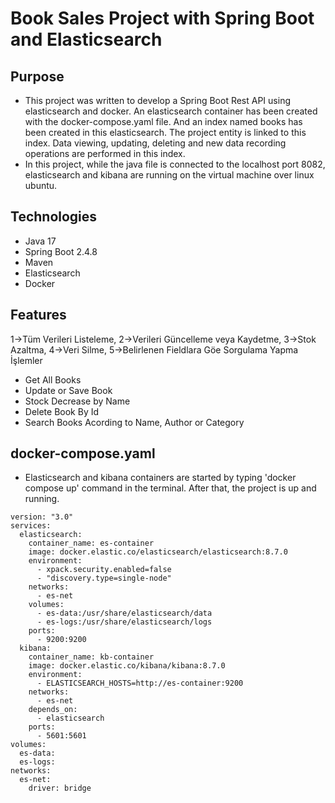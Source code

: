 # Book Sales Project with Spring Boot and Elasticsearch
## Purpose 

- This project was written to develop a Spring Boot Rest API using elasticsearch and docker. An elasticsearch container has been created with the docker-compose.yaml file. And an index named books has been created in this elasticsearch. The project entity is linked to this index. Data viewing, updating, deleting and new data recording operations are performed in this index.
- In this project, while the java file is connected to the localhost port 8082, elasticsearch and kibana are running on the virtual machine over linux ubuntu.

## Technologies
- Java 17
- Spring Boot 2.4.8
- Maven
- Elasticsearch
- Docker

## Features
1->Tüm Verileri Listeleme, 2->Verileri Güncelleme veya Kaydetme, 3->Stok Azaltma, 4->Veri Silme, 5->Belirlenen Fieldlara Göe Sorgulama Yapma İşlemler
- Get All Books
- Update or Save Book
- Stock Decrease by Name
- Delete Book By Id
- Search Books Acording to Name, Author or Category

## docker-compose.yaml
- Elasticsearch and kibana containers are started by typing 'docker compose up' command in the terminal. After that, the project is up and running.
```
version: "3.0"
services:
  elasticsearch:
    container_name: es-container
    image: docker.elastic.co/elasticsearch/elasticsearch:8.7.0
    environment:
      - xpack.security.enabled=false
      - "discovery.type=single-node"
    networks:
      - es-net
    volumes:
      - es-data:/usr/share/elasticsearch/data
      - es-logs:/usr/share/elasticsearch/logs
    ports:
      - 9200:9200
  kibana:
    container_name: kb-container
    image: docker.elastic.co/kibana/kibana:8.7.0
    environment:
      - ELASTICSEARCH_HOSTS=http://es-container:9200
    networks:
      - es-net
    depends_on:
      - elasticsearch
    ports:
      - 5601:5601
volumes:
  es-data:
  es-logs:
networks:
  es-net:
    driver: bridge
```


